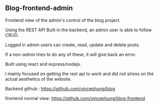 ## Blog-frontend-admin

Frontend view of the admin's control of the blog project.

Using the REST API Built in the backend, an admin user is able to follow CRUD.

Logged in admin users can create, read, update and delete posts.

If a non-admin tries to do any of these, it will give back an error.

Built using react and express/nodejs.

I mainly focused on getting the rest api to work and did not stress on the actual aesthetics of the website.

Backend github : https://github.com/vincephung/blog

frontend normal view: https://github.com/vincephung/blog-frontend
